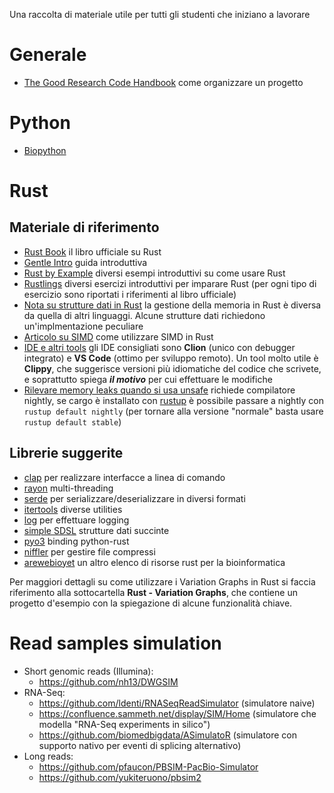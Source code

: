 Una raccolta di materiale utile per tutti gli studenti che iniziano a lavorare

# Generale

*  [The Good Research Code Handbook](https://goodresearch.dev/) come organizzare un progetto

# Python

*  [Biopython](https://biopython.org/)

# Rust

## Materiale di riferimento

*  [Rust Book](https://doc.rust-lang.org/stable/book/) il libro ufficiale su Rust
*  [Gentle Intro](https://stevedonovan.github.io/rust-gentle-intro/readme.html) guida introduttiva
*  [Rust by Example](https://doc.rust-lang.org/rust-by-example/) diversi esempi introduttivi su come usare Rust
*  [Rustlings](https://github.com/rust-lang/rustlings) diversi esercizi introduttivi per imparare Rust (per ogni tipo di esercizio sono riportati i riferimenti al libro ufficiale)
*  [Nota su strutture dati in
   Rust](https://eli.thegreenplace.net/2021/rust-data-structures-with-circular-references/)
la gestione della memoria in Rust è diversa da quella di altri
linguaggi. Alcune strutture dati richiedono un'implmentazione peculiare
*  [Articolo su SIMD](https://neosmart.net/blog/2021/using-simd-acceleration-in-rust-to-create-the-worlds-fastest-tac/) come utilizzare SIMD in Rust
* [IDE e altri tools](https://www.rust-lang.org/tools) gli IDE consigliati sono **Clion** (unico con debugger integrato) e **VS Code** (ottimo per sviluppo remoto). Un tool molto utile è **Clippy**, che suggerisce versioni più idiomatiche del codice che scrivete, e soprattutto spiega ***il motivo*** per cui effettuare le modifiche
* [Rilevare memory leaks quando si usa unsafe](https://rustrepo.com/repo/japaric-rust-san-rust-testing) richiede compilatore nightly, se cargo è installato con [rustup](https://rustup.rs/) è possibile passare a nightly con `rustup default nightly` (per tornare alla versione "normale" basta usare `rustup default stable`)

## Librerie suggerite
* [clap](https://crates.io/crates/clap) per realizzare interfacce a linea di comando
* [rayon](https://crates.io/crates/rayon) multi-threading
* [serde](https://crates.io/crates/serde) per serializzare/deserializzare in diversi formati
* [itertools](https://crates.io/crates/itertools)  diverse utilities
* [log](https://crates.io/crates/log) per effettuare logging
* [simple SDSL](https://github.com/jltsiren/simple-sds) strutture dati succinte
* [pyo3](https://crates.io/crates/pyo3) binding python-rust
* [niffler](https://github.com/luizirber/niffler/) per gestire file compressi
* [arewebioyet](https://rust4bio.github.io/arewebioyet) un altro elenco di risorse rust per la bioinformatica

Per maggiori dettagli su come utilizzare i Variation Graphs in Rust si faccia riferimento alla sottocartella **Rust - Variation Graphs**, che contiene un progetto d'esempio con la spiegazione di alcune funzionalità chiave.

# Read samples simulation
* Short genomic reads (Illumina):
   * https://github.com/nh13/DWGSIM
* RNA-Seq:
   * https://github.com/ldenti/RNASeqReadSimulator (simulatore naive)
   * https://confluence.sammeth.net/display/SIM/Home (simulatore che modella "RNA-Seq experiments in silico")
   * https://github.com/biomedbigdata/ASimulatoR (simulatore con supporto nativo per eventi di splicing alternativo)
* Long reads:
   * https://github.com/pfaucon/PBSIM-PacBio-Simulator
   * https://github.com/yukiteruono/pbsim2
